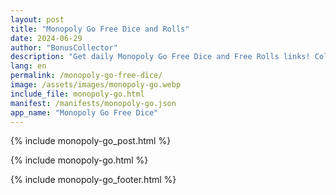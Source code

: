 ```yaml
---
layout: post
title: "Monopoly Go Free Dice and Rolls"
date: 2024-06-29
author: "BonusCollector"
description: "Get daily Monopoly Go Free Dice and Free Rolls links! Collect your free rewards every day to boost your gameplay and dominate the board. Visit now for updates!"
lang: en
permalink: /monopoly-go-free-dice/
image: /assets/images/monopoly-go.webp
include_file: monopoly-go.html
manifest: /manifests/monopoly-go.json
app_name: "Monopoly Go Free Dice"
---
```


{% include monopoly-go_post.html %}

{% include monopoly-go.html %}

{% include monopoly-go_footer.html %}
